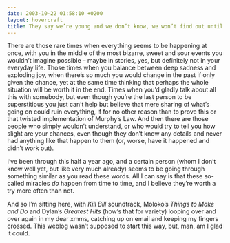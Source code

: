 ```yaml
---
date: 2003-10-22 01:58:10 +0200
layout: hovercraft
title: They say we’re young and we don’t know, we won’t find out until we grow
---
```


There are those rare times when everything seems to be happening at once, with you in the middle of the most bizarre, sweet and sour events you wouldn’t imagine possible – maybe in stories, yes, but definitely not in your everyday life. Those times when you balance between deep sadness and exploding joy, when there’s so much you would change in the past if only given the chance, yet at the same time thinking that perhaps the whole situation will be worth it in the end. Times when  you’d gladly talk about all this with somebody, but even though you’re the last person to be superstitious you just can’t help but believe that mere sharing of what’s going on could ruin everything, if for no other reason than to prove this or that twisted implementation of Murphy’s Law. And then there are those people who simply wouldn’t understand, or who would try to tell you how slight are your chances, even though they don’t know any details and never had anything like that happen to them (or, worse, have it happened and didn’t work out).

I’ve been through this half a year ago, and a certain person (whom I don’t know well yet, but like very much already) seems to be going through something similar as you read these words. All I can say is that these so-called miracles _do_ happen from time to time, and I believe they’re worth a try more often than not.

And so I’m sitting here, with <cite>Kill Bill</cite> soundtrack, Moloko’s <cite>Things to Make and Do</cite> and Dylan’s <cite>Greatest Hits</cite> (how’s that for variety) looping over and over again in my dear xmms, catching up on email and keeping my fingers crossed. This weblog wasn’t supposed to start this way, but, man, am I glad it could.
